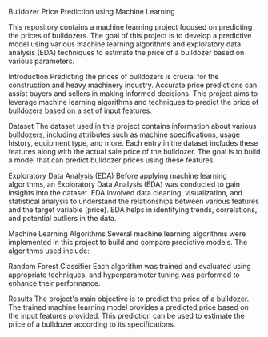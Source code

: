 Bulldozer Price Prediction using Machine Learning


This repository contains a machine learning project focused on predicting the prices of bulldozers. The goal of this project is to develop a predictive model using various machine learning algorithms and exploratory data analysis (EDA) techniques to estimate the price of a bulldozer based on various parameters.

Introduction
Predicting the prices of bulldozers is crucial for the construction and heavy machinery industry. Accurate price predictions can assist buyers and sellers in making informed decisions. This project aims to leverage machine learning algorithms and techniques to predict the price of bulldozers based on a set of input features.

Dataset
The dataset used in this project contains information about various bulldozers, including attributes such as machine specifications, usage history, equipment type, and more. Each entry in the dataset includes these features along with the actual sale price of the bulldozer. The goal is to build a model that can predict bulldozer prices using these features.


Exploratory Data Analysis (EDA)
Before applying machine learning algorithms, an Exploratory Data Analysis (EDA) was conducted to gain insights into the dataset. EDA involved data cleaning, visualization, and statistical analysis to understand the relationships between various features and the target variable (price). EDA helps in identifying trends, correlations, and potential outliers in the data.

Machine Learning Algorithms
Several machine learning algorithms were implemented in this project to build and compare predictive models. The algorithms used include:

Random Forest Classifier
Each algorithm was trained and evaluated using appropriate techniques, and hyperparameter tuning was performed to enhance their performance.

Results
The project's main objective is to predict the price of a bulldozer. The trained machine learning model provides a predicted price based on the input features provided. This prediction can be used to estimate the price of a bulldozer according to its specifications.

